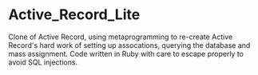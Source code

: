 # Active_Record_Lite

Clone of Active Record, using metaprogramming to re-create Active Record's hard work of setting up assocations, querying the database and mass assignment.
Code written in Ruby with care to escape properly to avoid SQL injections.
